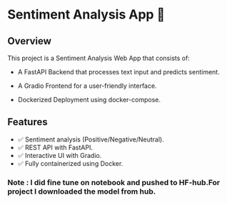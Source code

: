 # Sentiment Analysis App 🚀

## Overview

This project is a Sentiment Analysis Web App that consists of:

- A FastAPI Backend that processes text input and predicts sentiment.

- A Gradio Frontend for a user-friendly interface.

- Dockerized Deployment using docker-compose.



## Features

- ✅ Sentiment analysis (Positive/Negative/Neutral).
- ✅ REST API with FastAPI.
- ✅ Interactive UI with Gradio.
- ✅ Fully containerized using Docker.
<!-- ✅ Cloud deployment-ready. -->

### Note : I did fine tune on notebook and pushed to HF-hub.For project I downloaded the model from hub.
